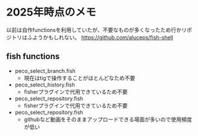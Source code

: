 # 2025年時点のメモ

以前は自作functionsを利用していたが、不要なものが多くなったため行かリポジトリはふようかもしれない。
https://github.com/aluceps/fish-shell

## fish functions

- peco_select_branch.fish
    - 現在はtigで操作することがほとんどなため不要
- peco_select_history.fish
    - fisherプラグインで代用できているため不要
- peco_select_repository.fish
    - fisherプラグインで代用できているため不要
- peco_select_repository.fish
    - githubなど動画をそのままアップロードできる場面が多いので使用頻度が低い
